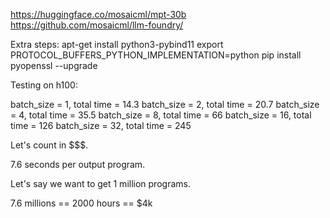 https://huggingface.co/mosaicml/mpt-30b
https://github.com/mosaicml/llm-foundry/


Extra steps:
apt-get install python3-pybind11
export PROTOCOL_BUFFERS_PYTHON_IMPLEMENTATION=python
pip install pyopenssl --upgrade

Testing on h100:

batch_size = 1, total time = 14.3
batch_size = 2, total time = 20.7
batch_size = 4, total time = 35.5
batch_size = 8, total time = 66
batch_size = 16, total time = 126
batch_size = 32, total time = 245

Let's count in $$$.

7.6 seconds per output program.

Let's say we want to get 1 million programs.

7.6 millions == 2000 hours == $4k